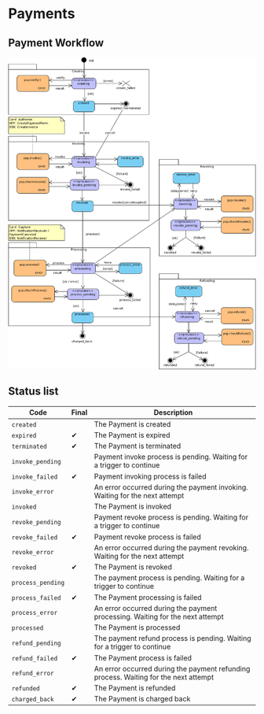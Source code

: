 # Payments

## Payment Workflow

[![Workflow](images/payment_state_diagram.png)](images/payment_state_diagram.png)

## Status list

| Code              | Final | Description                                                                          |
|-------------------|-------|--------------------------------------------------------------------------------------|
| `created`         |       | The Payment is created                                                               |
| `expired`         | ✔     | The Payment is expired                                                               |
| `terminated`      | ✔     | The Payment is terminated                                                            |
| `invoke_pending`  |       | Payment invoke process is pending. Waiting for a trigger to continue                 |
| `invoke_failed`   | ✔     | Payment invoking process is failed                                                   |
| `invoke_error`    |       | An error occurred during the payment invoking. Waiting for the next attempt          |
| `invoked`         |       | The Payment is invoked                                                               |
| `revoke_pending`  |       | Payment revoke process is pending. Waiting for a trigger to continue                 |
| `revoke_failed`   | ✔     | Payment revoke process is failed                                                     |
| `revoke_error`    |       | An error occurred during the payment revoking. Waiting for the next attempt          |
| `revoked`         | ✔     | The Payment is revoked                                                               |
| `process_pending` |       | The payment process is pending. Waiting for a trigger to continue                    |
| `process_failed`  | ✔     | The Payment processing is failed                                                     |
| `process_error`   |       | An error occurred during the payment processing. Waiting for the next attempt        |
| `processed`       |       | The Payment is processed                                                             |
| `refund_pending`  |       | The payment refund process is pending. Waiting for a trigger to continue             |
| `refund_failed`   | ✔     | The Payment  process is failed                                                       |
| `refund_error`    |       | An error occurred during the payment refunding process. Waiting for the next attempt |
| `refunded`        | ✔     | The Payment is refunded                                                              |
| `charged_back`    | ✔     | The Payment is charged back                                                          |